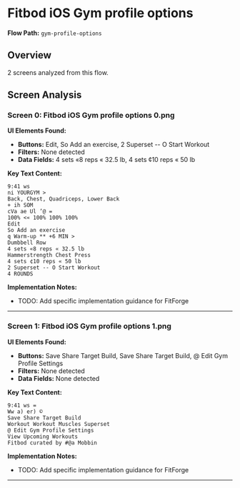 # Fitbod iOS Gym profile options

**Flow Path:** `gym-profile-options`

## Overview
2 screens analyzed from this flow.

## Screen Analysis

### Screen 0: Fitbod iOS Gym profile options 0.png

**UI Elements Found:**
- **Buttons:** Edit, So Add an exercise, 2 Superset -- O Start Workout
- **Filters:** None detected  
- **Data Fields:** 4 sets «8 reps « 32.5 lb, 4 sets ¢10 reps « 50 lb

**Key Text Content:**
```
9:41 ws
ni YOURGYM >
Back, Chest, Quadriceps, Lower Back
+ ih SOM
cVa ae Ul ’@ =
100% <« 100% 100% 100%
Edit
So Add an exercise
q Warm-up ** +6 MIN >
Dumbbell Row
4 sets «8 reps « 32.5 lb
Hammerstrength Chest Press
4 sets ¢10 reps « 50 lb
2 Superset -- O Start Workout
4 ROUNDS
```

**Implementation Notes:**
- TODO: Add specific implementation guidance for FitForge

---

### Screen 1: Fitbod iOS Gym profile options 1.png

**UI Elements Found:**
- **Buttons:** Save Share Target Build, Save Share Target Build, @ Edit Gym Profile Settings
- **Filters:** None detected  
- **Data Fields:** None detected

**Key Text Content:**
```
9:41 ws =
Ww a) er) ©
Save Share Target Build
Workout Workout Muscles Superset
@ Edit Gym Profile Settings
View Upcoming Workouts
Fitbod curated by #@a Mobbin
```

**Implementation Notes:**
- TODO: Add specific implementation guidance for FitForge

---

